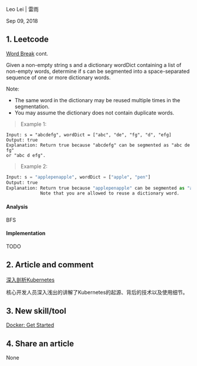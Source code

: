 Leo Lei | 雷雨

Sep 09, 2018

## 1. Leetcode

[Word Break](https://leetcode.com/problems/word-break/description/) cont.

Given a non-empty string s and a dictionary wordDict containing a list of non-empty words, determine if s can be segmented into a space-separated sequence of one or more dictionary words.

Note:

- The same word in the dictionary may be reused multiple times in the segmentation.
- You may assume the dictionary does not contain duplicate words.

> Example 1:
```
Input: s = "abcdefg", wordDict = ["abc", "de", "fg", "d", "efg]
Output: true
Explanation: Return true because "abcdefg" can be segmented as "abc de fg"
or "abc d efg".
```
> Example 2:
```python
Input: s = "applepenapple", wordDict = ["apple", "pen"]
Output: true
Explanation: Return true because "applepenapple" can be segmented as "apple pen apple".
             Note that you are allowed to reuse a dictionary word.
```
#### Analysis
BFS

#### Implementation
TODO

## 2. Article and comment
[深入剖析Kubernetes](https://time.geekbang.org/column/116)

核心开发人员深入浅出的讲解了Kubernetes的起源、背后的技术以及使用细节。

## 3. New skill/tool
[Docker: Get Started](https://docs.docker.com/get-started/)

## 4. Share an article
None